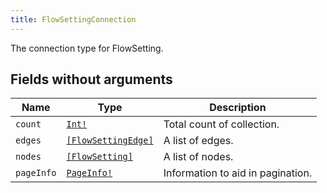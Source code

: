 ```yaml
---
title: FlowSettingConnection
---
```


The connection type for FlowSetting.

## Fields without arguments

| Name | Type | Description |
|------|------|-------------|
| `count` | [`Int!`](../scalar/int.md) | Total count of collection. |
| `edges` | [`[FlowSettingEdge]`](../object/flowsettingedge.md) | A list of edges. |
| `nodes` | [`[FlowSetting]`](../object/flowsetting.md) | A list of nodes. |
| `pageInfo` | [`PageInfo!`](../object/pageinfo.md) | Information to aid in pagination. |

